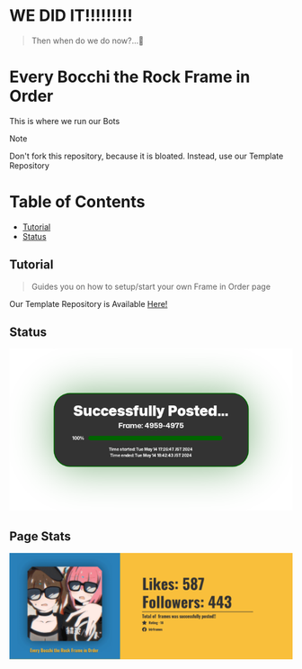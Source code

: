 # WE DID IT!!!!!!!!!
> Then when do we do now?...🥲

# Every Bocchi the Rock Frame in Order
This is where we run our Bots

> [!NOTE]
> Don't fork this repository, because it is bloated. Instead, use our Template Repository

# Table of Contents
- [Tutorial](#tutorial)
- [Status](#status)

## Tutorial
> Guides you on how to setup/start your own Frame in Order page

Our Template Repository is Available [Here!](https://github.com/fearocanity/ebtrfio-template)

## Status
![Status Image](status/status.png)

## Page Stats
![Page Stats](https://raw.githubusercontent.com/fearocanity/fearocanity/master/banner.gif)

